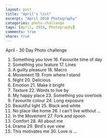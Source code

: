```yaml
---
layout: post
title: "April's list"
excerpt: "April 2018 Photography"
categories: photo-challenge
tags: [April, 2018, Photography]
comments: true
share: true
---
```


April - 30 Day Photo challenge

1. Something you love                     16. Favourite time of day
2. Something you feature                  17. Lines
3. A guilty pleasure                      18. Macro
4. Movement                               19. From where I stand
5. Night                                  20. Delicious
6. Emotion                                21. Make it bright
7. Texture                                22. Words to live by
8. My happy place                         23. Something you overlook
9. Favourite colour                       24. Long exposure
10. Beautiful light                       25. Black and white
11. No place like home                    26. I can't live without ...
12. In the Movement                       27. Fork and spoon
13. Comfort                               28. All about me
14. Drama                                 29. Bird's eye view
15. This motivates me                     30. Love is ...
